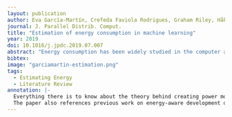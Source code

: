 ```yaml
---
layout: publication
author: Eva García-Martín, Crefeda Faviola Rodrigues, Graham Riley, Håkan Grahn
journal: J. Parallel Distrib. Comput.
title: "Estimation of energy consumption in machine learning"
year: 2019
doi: 10.1016/j.jpdc.2019.07.007
abstract: "Energy consumption has been widely studied in the computer architecture field for decades. While the adoption of energy as a metric in machine learning is emerging, the majority of research is still primarily focused on obtaining high levels of accuracy without any computational constraint. We believe that one of the reasons for this lack of interest is due to their lack of familiarity with approaches to evaluate energy consumption. To address this challenge, we present a review of the different approaches to estimate energy consumption in general and machine learning applications in particular. Our goal is to provide useful guidelines to the machine learning community giving them the fundamental knowledge to use and build specific energy estimation methods for machine learning algorithms. We also present the latest software tools that give energy estimation values, together with two use cases that enhance the study of energy consumption in machine learning."
bibtex: 
image: "garciamartin-estimation.png"
tags:
  - Estimating Energy
  - Literature Review
annotation: |-
  Everything there is to know about the theory behind creating power models. The paper also shows an overview of five existing tools that help creating power models: ARM Streamline Powmon, Intel Power Gadget McPAT, PAPI. Although it describes the compatibility of the tools in terms of operating system, it does not describe which CPU architecture it supports (e.g., Intel, AMD, Apple M1, etc.). The paper also delves into related work on estimating energy consumption in neural networks. The presented strategies use metrics such as number of floating-point operations, number of weights of a model, kernel size, number of layers, number of arithmetic operations (multiply-add and activation function).
  The paper also references previous work on energy-aware development of neural network – i.e., a priori energy use. Finally, two use cases are presented to study the energy consumption of particular machine learning techniques: 1) concept drift detection – yielding 11% more energy usage – and 2) different convolutional network architectures – MobileNet yielded less energy usage than Inception-v3 and DenseNet. The paper used the SyNERGY approach to estimate energy consumption in neural networks. The estimated energy had an error of roughly 30%, but was able to keep the order of energy efficiency results across different measurements – e.g., both the estimation and real energy measurement agreed on the most energy efficient neural network.
---
```

